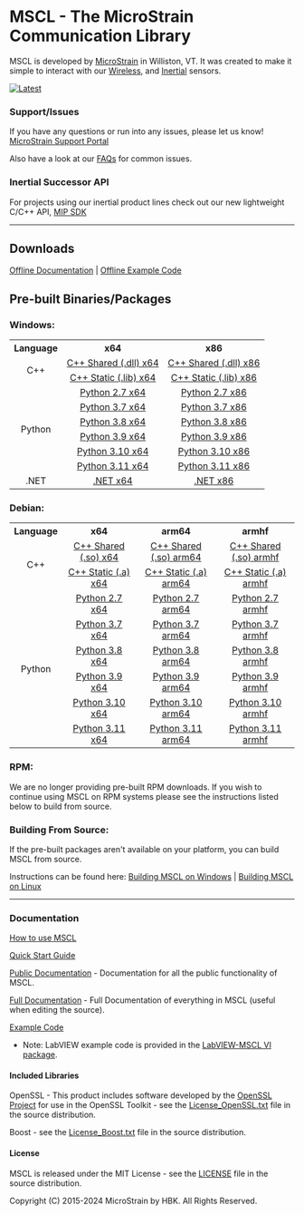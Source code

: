 # MSCL - The MicroStrain Communication Library

MSCL is developed by [MicroStrain](https://microstrain.com) in Williston, VT. It was created to make it simple to interact with our
[Wireless](https://www.microstrain.com/wireless), and [Inertial](https://www.microstrain.com/inertial) sensors.

[![Latest](https://img.shields.io/github/v/release/LORD-MicroStrain/MSCL?color=bright&label=Latest%20Release)](https://github.com/LORD-MicroStrain/MSCL/releases/latest/)

### Support/Issues

If you have any questions or run into any issues, please let us know! [MicroStrain Support Portal](https://support.microstrain.com)

Also have a look at our [FAQs](FAQs.md) for common issues.

### Inertial Successor API

For projects using our inertial product lines check out our new lightweight C/C++ API, [MIP SDK](https://github.com/LORD-MicroStrain/mip_sdk)

---

## Downloads

[Offline Documentation](https://github.com/LORD-MicroStrain/MSCL/releases/latest/download/MSCL_Documentation.zip) |
[Offline Example Code](https://github.com/LORD-MicroStrain/MSCL/releases/latest/download/MSCL_Examples.zip)

## Pre-built Binaries/Packages

### Windows:

<table>
  <colgroup/>
  <colgroup/>
  <colgroup/>
  <tr>
    <th> Language </th>
    <th> x64 </th>
    <th> x86 </th>
  </tr>
  <tr align="center">
    <td rowspan="2"> C++ </td>
    <td><a href="https://github.com/LORD-MicroStrain/MSCL/releases/latest/download/MSCL_Windows_x64_Shared_C++.zip"> C++ Shared (.dll) x64 </a></td>
    <td><a href="https://github.com/LORD-MicroStrain/MSCL/releases/latest/download/MSCL_Windows_x86_Shared_C++.zip"> C++ Shared (.dll) x86 </a></td>
  </tr>
  <tr align="center">
    <td><a href="https://github.com/LORD-MicroStrain/MSCL/releases/latest/download/MSCL_Windows_x64_Shared_C++.zip"> C++ Static (.lib) x64 </a></td>
    <td><a href="https://github.com/LORD-MicroStrain/MSCL/releases/latest/download/MSCL_Windows_x86_Shared_C++.zip"> C++ Static (.lib) x86 </a></td>
  </tr>
  <tr align="center">
    <td rowspan="6"> Python </td>
    <td><a href="https://github.com/LORD-MicroStrain/MSCL/releases/latest/download/MSCL_Windows_x64_Python2.7.zip"> Python 2.7 x64 </a></td>
    <td><a href="https://github.com/LORD-MicroStrain/MSCL/releases/latest/download/MSCL_Windows_x86_Python2.7.zip"> Python 2.7 x86 </a></td>
  </tr>
  <tr align="center">
    <td><a href="https://github.com/LORD-MicroStrain/MSCL/releases/latest/download/MSCL_Windows_x64_Python3.7.zip"> Python 3.7 x64 </a></td>
    <td><a href="https://github.com/LORD-MicroStrain/MSCL/releases/latest/download/MSCL_Windows_x86_Python3.7.zip"> Python 3.7 x86 </a></td>
  </tr>
  <tr align="center">
    <td><a href="https://github.com/LORD-MicroStrain/MSCL/releases/latest/download/MSCL_Windows_x64_Python3.8.zip"> Python 3.8 x64 </a></td>
    <td><a href="https://github.com/LORD-MicroStrain/MSCL/releases/latest/download/MSCL_Windows_x86_Python3.8.zip"> Python 3.8 x86 </a></td>
  </tr>
  <tr align="center">
    <td><a href="https://github.com/LORD-MicroStrain/MSCL/releases/latest/download/MSCL_Windows_x64_Python3.9.zip"> Python 3.9 x64 </a></td>
    <td><a href="https://github.com/LORD-MicroStrain/MSCL/releases/latest/download/MSCL_Windows_x86_Python3.9.zip"> Python 3.9 x86 </a></td>
  </tr>
  <tr align="center">
    <td><a href="https://github.com/LORD-MicroStrain/MSCL/releases/latest/download/MSCL_Windows_x64_Python3.10.zip"> Python 3.10 x64 </a></td>
    <td><a href="https://github.com/LORD-MicroStrain/MSCL/releases/latest/download/MSCL_Windows_x86_Python3.10.zip"> Python 3.10 x86 </a></td>
  </tr>
  <tr align="center">
    <td><a href="https://github.com/LORD-MicroStrain/MSCL/releases/latest/download/MSCL_Windows_x64_Python3.11.zip"> Python 3.11 x64 </a></td>
    <td><a href="https://github.com/LORD-MicroStrain/MSCL/releases/latest/download/MSCL_Windows_x86_Python3.11.zip"> Python 3.11 x86 </a></td>
  </tr>
  <tr align="center">
    <td> .NET </td>
    <td><a href="https://github.com/LORD-MicroStrain/MSCL/releases/latest/download/MSCL_Windows_x64_DotNet.zip"> .NET x64 </a></td>
    <td><a href="https://github.com/LORD-MicroStrain/MSCL/releases/latest/download/MSCL_Windows_x86_DotNet.zip"> .NET x86 </a></td>
  </tr>
</table>

### Debian:

<table>
  <colgroup/>
  <colgroup/>
  <colgroup/>
  <colgroup/>
  <tr>
    <th> Language </th>
    <th> x64 </th>
    <th> arm64 </th>
    <th> armhf </th>
  </tr>
  <tr align="center">
    <td rowspan="2"> C++ </td>
    <td><a href="https://github.com/LORD-MicroStrain/MSCL/releases/latest/download/MSCL_x64_Shared_C++.deb"> C++ Shared (.so) x64 </a></td>
    <td><a href="https://github.com/LORD-MicroStrain/MSCL/releases/latest/download/MSCL_arm64_Shared_C++.deb"> C++ Shared (.so) arm64 </a></td>
    <td><a href="https://github.com/LORD-MicroStrain/MSCL/releases/latest/download/MSCL_armhf_Shared_C++.deb"> C++ Shared (.so) armhf </a></td>
  </tr>
  <tr align="center">
    <td><a href="https://github.com/LORD-MicroStrain/MSCL/releases/latest/download/MSCL_x64_Static_C++.deb"> C++ Static (.a) x64 </a></td>
    <td><a href="https://github.com/LORD-MicroStrain/MSCL/releases/latest/download/MSCL_arm64_Static_C++.deb"> C++ Static (.a) arm64 </a></td>
    <td><a href="https://github.com/LORD-MicroStrain/MSCL/releases/latest/download/MSCL_armhf_Static_C++.deb"> C++ Static (.a) armhf </a></td>
  </tr>
  <tr align="center">
    <td rowspan="6"> Python </td>
    <td><a href="https://github.com/LORD-MicroStrain/MSCL/releases/latest/download/MSCL_x64_Python2.7.deb"> Python 2.7 x64 </a></td>
    <td><a href="https://github.com/LORD-MicroStrain/MSCL/releases/latest/download/MSCL_arm64_Python2.7.deb"> Python 2.7 arm64 </a></td>
    <td><a href="https://github.com/LORD-MicroStrain/MSCL/releases/latest/download/MSCL_armhf_Python2.7.deb"> Python 2.7 armhf </a></td>
  </tr>
  <tr align="center">
    <td><a href="https://github.com/LORD-MicroStrain/MSCL/releases/latest/download/MSCL_x64_Python3.7.deb"> Python 3.7 x64 </a></td>
    <td><a href="https://github.com/LORD-MicroStrain/MSCL/releases/latest/download/MSCL_arm64_Python3.7.deb"> Python 3.7 arm64 </a></td>
    <td><a href="https://github.com/LORD-MicroStrain/MSCL/releases/latest/download/MSCL_armhf_Python3.7.deb"> Python 3.7 armhf </a></td>
  </tr>
  <tr align="center">
    <td><a href="https://github.com/LORD-MicroStrain/MSCL/releases/latest/download/MSCL_x64_Python3.8.deb"> Python 3.8 x64 </a></td>
    <td><a href="https://github.com/LORD-MicroStrain/MSCL/releases/latest/download/MSCL_arm64_Python3.8.deb"> Python 3.8 arm64 </a></td>
    <td><a href="https://github.com/LORD-MicroStrain/MSCL/releases/latest/download/MSCL_armhf_Python3.8.deb"> Python 3.8 armhf </a></td>
  </tr>
  <tr align="center">
    <td><a href="https://github.com/LORD-MicroStrain/MSCL/releases/latest/download/MSCL_x64_Python3.9.deb"> Python 3.9 x64 </a></td>
    <td><a href="https://github.com/LORD-MicroStrain/MSCL/releases/latest/download/MSCL_arm64_Python3.9.deb"> Python 3.9 arm64 </a></td>
    <td><a href="https://github.com/LORD-MicroStrain/MSCL/releases/latest/download/MSCL_armhf_Python3.9.deb"> Python 3.9 armhf </a></td>
  </tr>
  <tr align="center">
    <td><a href="https://github.com/LORD-MicroStrain/MSCL/releases/latest/download/MSCL_x64_Python3.10.deb"> Python 3.10 x64 </a></td>
    <td><a href="https://github.com/LORD-MicroStrain/MSCL/releases/latest/download/MSCL_arm64_Python3.10.deb"> Python 3.10 arm64 </a></td>
    <td><a href="https://github.com/LORD-MicroStrain/MSCL/releases/latest/download/MSCL_armhf_Python3.10.deb"> Python 3.10 armhf </a></td>
  </tr>
  <tr align="center">
    <td><a href="https://github.com/LORD-MicroStrain/MSCL/releases/latest/download/MSCL_x64_Python3.11.deb"> Python 3.11 x64 </a></td>
    <td><a href="https://github.com/LORD-MicroStrain/MSCL/releases/latest/download/MSCL_arm64_Python3.11.deb"> Python 3.11 arm64 </a></td>
    <td><a href="https://github.com/LORD-MicroStrain/MSCL/releases/latest/download/MSCL_armhf_Python3.11.deb"> Python 3.11 armhf </a></td>
  </tr>
</table>

### RPM:

We are no longer providing pre-built RPM downloads. If you wish to continue using MSCL on RPM systems please see the instructions listed below to build
from source.

### Building From Source:

If the pre-built packages aren't available on your platform, you can build MSCL from source.

Instructions can be found here:
[Building MSCL on Windows](BuildScripts/buildReadme_Windows.md) |
[Building MSCL on Linux](BuildScripts/buildReadme_Linux.md)

---

### Documentation

[How to use MSCL](HowToUseMSCL.md)

[Quick Start Guide](https://lord-microstrain.github.io/MSCL/Documentation/Getting%20Started/index.html)

[Public Documentation](https://lord-microstrain.github.io/MSCL/Documentation/MSCL%20API%20Documentation/index.html) - Documentation for all the public
functionality of MSCL.

[Full Documentation](https://lord-microstrain.github.io/MSCL/Documentation/MSCL%20Documentation/index.html) - Full Documentation of everything in MSCL
(useful when editing the source).

[Example Code](MSCL_Examples)

* Note: LabVIEW example code is provided in the [LabVIEW-MSCL VI package](https://github.com/LORD-MicroStrain/LabVIEW-MSCL).

#### Included Libraries

OpenSSL - This product includes software developed by the [OpenSSL Project](https://www.openssl.org/) for use in the OpenSSL Toolkit - see the
[License_OpenSSL.txt](License_OpenSSL.txt) file in the source distribution.

Boost - see the [License_Boost.txt](License_Boost.txt) file in the source distribution.

#### License

MSCL is released under the MIT License - see the [LICENSE](LICENSE) file in the source distribution.

Copyright (C) 2015-2024 MicroStrain by HBK. All Rights Reserved.
